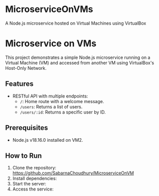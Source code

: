 # MicroserviceOnVMs
A  Node.js microservice hosted on Virtual Machines using VirtualBox
# Microservice on VMs
This project demonstrates a simple Node.js microservice running on a Virtual Machine (VM) and accessed from another VM using VirtualBox's Host-Only Network.

## Features
- RESTful API with multiple endpoints:
  - `/`: Home route with a welcome message.
  - `/users`: Returns a list of users.
  - `/users/:id`: Returns a specific user by ID.

## Prerequisites
- Node.js v18.16.0 installed on VM2.

## How to Run
1. Clone the repository: https://github.com/SabarnaChoudhury/MicroserviceOnVM
2. Install dependencies:
3. Start the server:
4. Access the service:
